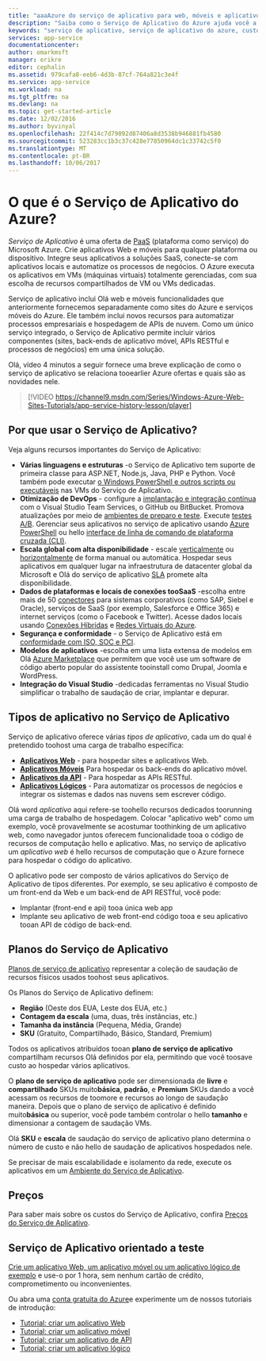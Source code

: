 ```yaml
---
title: "aaaAzure do serviço de aplicativo para web, móveis e aplicativos de API | Microsoft Docs"
description: "Saiba como o Serviço de Aplicativo do Azure ajuda você a desenvolver, implantar e gerenciar aplicativos móveis e da Web."
keywords: "serviço de aplicativo, serviço de aplicativo do azure, custo do serviço de aplicativo, escala, dimensionável, implantação de aplicativos, implantação de aplicativo do azure, paas, plataforma como serviço, site, site da web, web, aplicativo móvel do azure"
services: app-service
documentationcenter: 
author: omarkmsft
manager: erikre
editor: cephalin
ms.assetid: 979cafa8-eeb6-4d3b-87cf-764a821c3e4f
ms.service: app-service
ms.workload: na
ms.tgt_pltfrm: na
ms.devlang: na
ms.topic: get-started-article
ms.date: 12/02/2016
ms.author: byvinyal
ms.openlocfilehash: 22f414c7d79092d87406a8d3538b946881fb4580
ms.sourcegitcommit: 523283cc1b3c37c428e77850964dc1c33742c5f0
ms.translationtype: MT
ms.contentlocale: pt-BR
ms.lasthandoff: 10/06/2017
---
```

# <a name="what-is-azure-app-service"></a>O que é o Serviço de Aplicativo do Azure?
*Serviço de Aplicativo* é uma oferta de [PaaS](https://en.wikipedia.org/wiki/Platform_as_a_service) (plataforma como serviço) do Microsoft Azure. Crie aplicativos Web e móveis para qualquer plataforma ou dispositivo. Integre seus aplicativos a soluções SaaS, conecte-se com aplicativos locais e automatize os processos de negócios. O Azure executa os aplicativos em VMs (máquinas virtuais) totalmente gerenciadas, com sua escolha de recursos compartilhados de VM ou VMs dedicadas.

Serviço de aplicativo inclui Olá web e móveis funcionalidades que anteriormente fornecemos separadamente como sites do Azure e serviços móveis do Azure. Ele também inclui novos recursos para automatizar processos empresariais e hospedagem de APIs de nuvem. Como um único serviço integrado, o Serviço de Aplicativo permite incluir vários componentes (sites, back-ends de aplicativo móvel, APIs RESTful e processos de negócios) em uma única solução.

Olá, vídeo 4 minutos a seguir fornece uma breve explicação de como o serviço de aplicativo se relaciona tooearlier Azure ofertas e quais são as novidades nele.

> [!VIDEO https://channel9.msdn.com/Series/Windows-Azure-Web-Sites-Tutorials/app-service-history-lesson/player]
> 
> 

## <a name="why-use-app-service"></a>Por que usar o Serviço de Aplicativo?
Veja alguns recursos importantes do Serviço de Aplicativo:

* **Várias linguagens e estruturas** -o Serviço de Aplicativo tem suporte de primeira classe para ASP.NET, Node.js, Java, PHP e Python. Você também pode executar [o Windows PowerShell e outros scripts ou executáveis](../app-service-web/web-sites-create-web-jobs.md) nas VMs do Serviço de Aplicativo.
* **Otimização de DevOps** - configure a [implantação e integração contínua](../app-service-web/app-service-continuous-deployment.md) com o Visual Studio Team Services, o GitHub ou BitBucket. Promova atualizações por meio de [ambientes de preparo e teste](../app-service-web/web-sites-staged-publishing.md). Execute [testes A/B](../app-service-web/app-service-web-test-in-production-get-start.md). Gerenciar seus aplicativos no serviço de aplicativo usando [Azure PowerShell](/powershell/azureps-cmdlets-docs) ou hello [interface de linha de comando de plataforma cruzada (CLI)](../cli-install-nodejs.md).
* **Escala global com alta disponibilidade** - escale [verticalmente](../app-service-web/web-sites-scale.md) ou [horizontalmente](../monitoring-and-diagnostics/insights-how-to-scale.md) de forma manual ou automática. Hospedar seus aplicativos em qualquer lugar na infraestrutura de datacenter global da Microsoft e Olá do serviço de aplicativo [SLA](https://azure.microsoft.com/support/legal/sla/app-service/) promete alta disponibilidade.
* **Dados de plataformas e locais de conexões tooSaaS** -escolha entre mais de 50 [conectores](../connectors/apis-list.md) para sistemas corporativos (como SAP, Siebel e Oracle), serviços de SaaS (por exemplo, Salesforce e Office 365) e internet serviços (como o Facebook e Twitter). Acesse dados locais usando [Conexões Híbridas](../biztalk-services/integration-hybrid-connection-overview.md) e [Redes Virtuais do Azure](../app-service-web/web-sites-integrate-with-vnet.md).
* **Segurança e conformidade** - o Serviço de Aplicativo está em [conformidade com ISO, SOC e PCI](https://www.microsoft.com/TrustCenter/).
* **Modelos de aplicativos** -escolha em uma lista extensa de modelos em Olá [Azure Marketplace](https://azure.microsoft.com/marketplace/) que permitem que você use um software de código aberto popular do assistente tooinstall como Drupal, Joomla e WordPress.
* **Integração do Visual Studio** -dedicadas ferramentas no Visual Studio simplificar o trabalho de saudação de criar, implantar e depurar.

## <a name="app-types-in-app-service"></a>Tipos de aplicativo no Serviço de Aplicativo
Serviço de aplicativo oferece várias *tipos de aplicativo*, cada um do qual é pretendido toohost uma carga de trabalho específica:

* [**Aplicativos Web**](../app-service-web/app-service-web-overview.md) - para hospedar sites e aplicativos Web.
* [**Aplicativos Móveis**](../app-service-mobile/app-service-mobile-value-prop.md) Para hospedar os back-ends do aplicativo móvel.
* [**Aplicativos da API**](../app-service-api/app-service-api-apps-why-best-platform.md) - Para hospedar as APIs RESTful.
* [**Aplicativos Lógicos**](../logic-apps/logic-apps-what-are-logic-apps.md) - Para automatizar os processos de negócios e integrar os sistemas e dados nas nuvens sem escrever código.

Olá word *aplicativo* aqui refere-se toohello recursos dedicados toorunning uma carga de trabalho de hospedagem. Colocar "aplicativo web" como um exemplo, você provavelmente se acostumar toothinking de um aplicativo web, como navegador juntos oferecem funcionalidade tooa o código de recursos de computação hello e aplicativo. Mas, no serviço de aplicativo um *aplicativo web* é hello recursos de computação que o Azure fornece para hospedar o código do aplicativo. 

O aplicativo pode ser composto de vários aplicativos do Serviço de Aplicativo de tipos diferentes. Por exemplo, se seu aplicativo é composto de um front-end da Web e um back-end de API RESTful, você pode:

- Implantar (front-end e api) tooa única web app  
- Implante seu aplicativo de web front-end código tooa e seu aplicativo tooan API de código de back-end. 



## <a name="app-service-plans"></a>Planos do Serviço de Aplicativo
[Planos de serviço de aplicativo](azure-web-sites-web-hosting-plans-in-depth-overview.md) representar a coleção de saudação de recursos físicos usados toohost seus aplicativos.

Os Planos do Serviço de Aplicativo definem:

- **Região** (Oeste dos EUA, Leste dos EUA, etc.)
- **Contagem da escala** (uma, duas, três instâncias, etc.)
- **Tamanha da instância** (Pequena, Média, Grande)
- **SKU** (Gratuito, Compartilhado, Básico, Standard, Premium)

Todos os aplicativos atribuídos tooan **plano de serviço de aplicativo** compartilham recursos Olá definidos por ela, permitindo que você toosave custo ao hospedar vários aplicativos.

O **plano de serviço de aplicativo** pode ser dimensionada de **livre** e **compartilhado** SKUs muito**básica**, **padrão**, e **Premium** SKUs dando a você acessam os recursos de toomore e recursos ao longo de saudação maneira. Depois que o plano de serviço de aplicativo é definido muito**básica** ou superior, você pode também controlar o hello **tamanho** e dimensionar a contagem de saudação VMs.

Olá **SKU** e **escala** de saudação do serviço de aplicativo plano determina o número de custo e não hello de saudação de aplicativos hospedados nele. 

Se precisar de mais escalabilidade e isolamento da rede, execute os aplicativos em um [Ambiente do Serviço de Aplicativo](../app-service-web/app-service-app-service-environment-intro.md).

## <a name="pricing"></a>Preços
Para saber mais sobre os custos do Serviço de Aplicativo, confira [Preços do Serviço de Aplicativo](https://azure.microsoft.com/pricing/details/app-service/).

## <a name="test-drive-app-service"></a>Serviço de Aplicativo orientado a teste
[Crie um aplicativo Web, um aplicativo móvel ou um aplicativo lógico de exemplo](https://azure.microsoft.com/try/app-service/) e use-o por 1 hora, sem nenhum cartão de crédito, comprometimento ou inconvenientes.

Ou abra uma [conta gratuita do Azure](https://azure.microsoft.com/pricing/free-trial/)e experimente um de nossos tutoriais de introdução:

* [Tutorial: criar um aplicativo Web](../app-service-web/app-service-web-get-started.md)
* [Tutorial: criar um aplicativo móvel](../app-service-mobile/app-service-mobile-android-get-started.md)
* [Tutorial: criar um aplicativo de API](../app-service-api/app-service-api-dotnet-get-started.md)
* [Tutorial: criar um aplicativo lógico](../logic-apps/logic-apps-create-a-logic-app.md)

